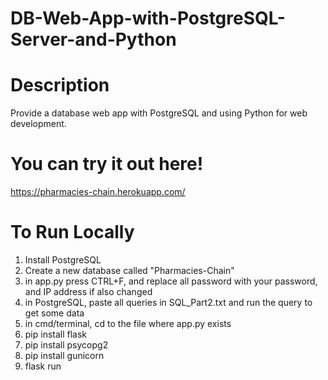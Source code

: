 # DB-Web-App-with-PostgreSQL-Server-and-Python

# Description

Provide a database web app with PostgreSQL and using Python for web development.

# You can try it out here!

https://pharmacies-chain.herokuapp.com/

# To Run Locally

1) Install PostgreSQL
2) Create a new database called "Pharmacies-Chain"
3) in app.py press CTRL+F, and replace all password with your password, and IP address if also changed
4) in PostgreSQL, paste all queries in SQL_Part2.txt and run the query to get some data
5) in cmd/terminal, cd to the file where app.py exists
6) pip install flask
7) pip install psycopg2
8) pip install gunicorn
9) flask run
